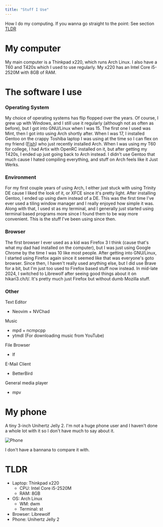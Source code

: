 ```yaml
---
title: "Stuff I Use"
---
```


How I do my computing. If you wanna go straight to the point: See section [TLDR](#tldr)

# My computer
My main computer is a Thinkpad x220, which runs Arch Linux. I also have a T60 and T420s which I used to use regularly. My x220 has an Intel Core i5-2520M with 8GB of RAM.

# The software I use

### Operating System
My choice of operating systems has flip flopped over the years. Of course, I grew up with Windows, and I still use it regularly (although not as often as before), but I got into GNU/Linux when I was 15. The first one I used was Mint, then I got into using Arch shortly after. When I was 17, I installed Gentoo on the crappy Toshiba laptop I was using at the time so I can flex on my friend ([Fish](https://i-am.fish)) who just recently installed Arch. When I was using my T60 for college, I had Artix with OpenRC installed on it, but after getting my T420s, I ended up just going back to Arch instead. I didn't use Gentoo that much cause I hated compiling everything, and stuff on Arch feels like it Just Werks.

### Environment
For my first couple years of using Arch, I either just stuck with using Trinity DE cause I liked the look of it, or XFCE since it's pretty light. After installing Gentoo, I ended up using dwm instead of a DE. This was the first time I've ever used a tiling window manager and I really enjoyed how simple it was. Along with that, I used st as my terminal, and I generally just started using terminal based programs more since I found them to be way more convenient. This is the stuff I've been using since then.

### Browser
The first browser I ever used as a kid was Firefox 3 I think (cause that's what my dad had installed on the computer), but I was just using Google Chrome by the time I was 10 like most people. After getting into GNU/Linux, I started using Firefox again since it seemed like that was everyone's goto browser. Since then, I haven't really used anything else, but I did use Brave for a bit, but I'm just too used to Firefox based stuff now instead. In mid-late 2024, I switched to Librewolf after seeing good things about it on hikari3.ch/t/. It's pretty much just Firefox but without dumb Mozilla stuff.

### Other
Text Editor
- Neovim + NVChad

Music
- mpd + ncmpcpp
- ytmdl (For downloading music from YouTube)

File Browser
- lf

E-Mail Client
- BetterBird

General media player
- mpv


# My phone
A tiny 3-inch Unihertz Jelly 2. I'm not a huge phone user and I haven't done a whole lot with it so I don't have much to say about it.

![Phone](/img/phone.JPG)

I don't have a bannana to compare it with.

# TLDR
- Laptop: Thinkpad x220 
    - CPU: Intel Core i5-2520M
    - RAM: 8GB
- OS: Arch Linux
    - WM: dwm
    - Terminal: st
- Browser: Librewolf
- Phone: Unihertz Jelly 2
